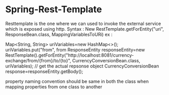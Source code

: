 # Spring-Rest-Template

Resttemplate is the one where we can used to invoke the external service which is exposed using http.
Syntax : New RestTemplate.getForEntity("uri", ResponseBean.class, MappingVariablesToURi)
ex : 


Map<String, String> uriVariables=new HashMap<>();
	uriVariables.put("from", from
ResponseEntity<CurrencyConversionBean> responseEntity=new RestTemplate().getForEntity("http://localhost:8081/currency-exchange/from/{from}/to/{to}", 
														  CurrencyConversionBean.class, 
														  uriVariables);
	// get the actual repsonse object
	CurrencyConversionBean response=responseEntity.getBody();

property naming convention should be same in both the class when mapping properties from one class to another
